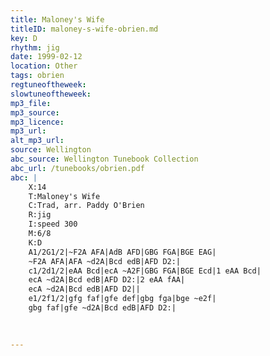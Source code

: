 ```yaml
---
title: Maloney's Wife
titleID: maloney-s-wife-obrien.md
key: D
rhythm: jig
date: 1999-02-12
location: Other
tags: obrien
regtuneoftheweek:
slowtuneoftheweek:
mp3_file:
mp3_source:
mp3_licence:
mp3_url:
alt_mp3_url:
source: Wellington
abc_source: Wellington Tunebook Collection
abc_url: /tunebooks/obrien.pdf
abc: |
    X:14
    T:Maloney's Wife
    C:Trad, arr. Paddy O'Brien
    R:jig
    I:speed 300
    M:6/8
    K:D
    A1/2G1/2|~F2A AFA|AdB AFD|GBG FGA|BGE EAG|
    ~F2A AFA|AFA ~d2A|Bcd edB|AFD D2:|
    c1/2d1/2|eAA Bcd|ecA ~A2F|GBG FGA|BGE Ecd|1 eAA Bcd|
    ecA ~d2A|Bcd edB|AFD D2:|2 eAA fAA|
    ecA ~d2A|Bcd edB|AFD D2||
    e1/2f1/2|gfg faf|gfe def|gbg fga|bge ~e2f|
    gbg faf|gfe ~d2A|Bcd edB|AFD D2:|
    
    

---
```

